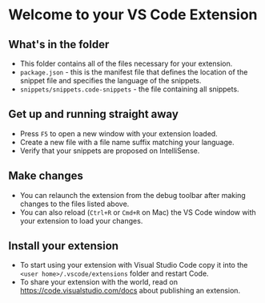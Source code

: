 # Welcome to your VS Code Extension

## What's in the folder

- This folder contains all of the files necessary for your extension.
- `package.json` - this is the manifest file that defines the location of the
  snippet file and specifies the language of the snippets.
- `snippets/snippets.code-snippets` - the file containing all snippets.

## Get up and running straight away

- Press `F5` to open a new window with your extension loaded.
- Create a new file with a file name suffix matching your language.
- Verify that your snippets are proposed on IntelliSense.

## Make changes

- You can relaunch the extension from the debug toolbar after making changes to
  the files listed above.
- You can also reload (`Ctrl+R` or `Cmd+R` on Mac) the VS Code window with your
  extension to load your changes.

## Install your extension

- To start using your extension with Visual Studio Code copy it into the
  `<user home>/.vscode/extensions` folder and restart Code.
- To share your extension with the world, read on
  https://code.visualstudio.com/docs about publishing an extension.
